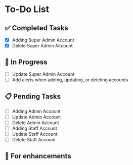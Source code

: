 # To-Do List

## ✅ Completed Tasks
- [x] Adding Super Admin Account
- [x] Delete Super Admin Account

## 🚧 In Progress
- [ ] Update Super Admin Account
- [ ] Add alerts when adding, updating, or deleting accounts

## 📋 Pending Tasks
- [ ] Adding Admin Account
- [ ] Update Admin Account
- [ ] Delete Admin Account
- [ ] Adding Staff Account
- [ ] Update Staff Account
- [ ] Delete Staff Account

## 🔧 For enhancements

